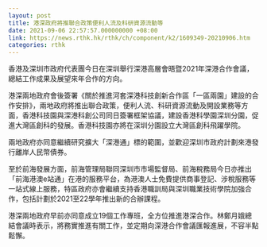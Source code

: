 ```yaml
---
layout: post
title: 港深政府將推聯合政策便利人流及科研資源流動等
date: 2021-09-06 22:57:57.000000000 +08:00
link: https://news.rthk.hk/rthk/ch/component/k2/1609349-20210906.htm
categories: rthk
---
```


香港及深圳市政府代表團今日在深圳舉行深港高層會晤暨2021年深港合作會議，總結工作成果及展望來年合作的方向。
 
港深兩地政府會後簽署《關於推進河套深港科技創新合作區「一區兩園」建設的合作安排》，兩地政府將推出聯合政策，便利人流、科研資源流動及開設業務等方面，香港科技園與深港科創公司同日簽署框架協議，建設香港科學園深圳分園，促進大灣區創科的發展。香港科技園亦將在深圳分園設立大灣區創科飛躍學院。

兩地政府亦同意繼續研究擴大「深港通」標的範圍，並歡迎深圳市政府計劃來港發行離岸人民幣債券。

至於前海發展方面，前海管理局聯同深圳市市場監督局、前海稅務局今日亦推出「前海港澳e站通」在港的服務平台，為港澳人士免費提供商事登記、涉稅服務等一站式線上服務，特區政府亦會繼續支持香港職訓局與深圳職業技術學院加強合作，包括計劃於2021至22學年推出新的合辦課程。
 
港深兩地政府早前亦同意成立19個工作專班，全方位推進港深合作。林鄭月娥總結會議時表示，將務實推進有關工作，並定期向深港合作會議匯報進展，不容半點鬆懈。
